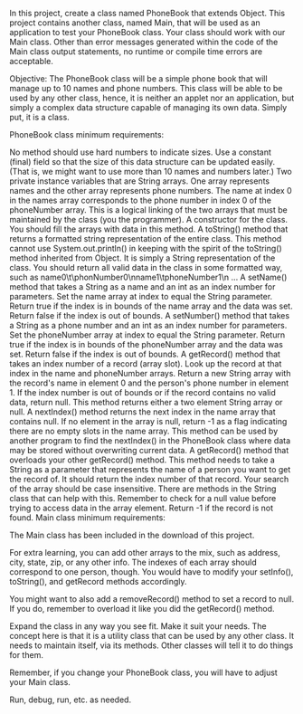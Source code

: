 In this project, create a class named PhoneBook that extends Object. This project contains another class, named Main, that will be used as an application to test your PhoneBook class. Your class should work with our Main class. Other than error messages generated within the code of the Main class output statements, no runtime or compile time errors are acceptable.

Objective: The PhoneBook class will be a simple phone book that will manage up to 10 names and phone numbers. This class will be able to be used by any other class, hence, it is neither an applet nor an application, but simply a complex data structure capable of managing its own data. Simply put, it is a class.

PhoneBook class minimum requirements:

No method should use hard numbers to indicate sizes. Use a constant (final) field so that the size of this data structure can be updated easily. (That is, we might want to use more than 10 names and numbers later.)
Two private instance variables that are String arrays. One array represents names and the other array represents phone numbers. The name at index 0 in the names array corresponds to the phone number in index 0 of the phoneNumber array. This is a logical linking of the two arrays that must be maintained by the class (you the programmer).
A constructor for the class. You should fill the arrays with data in this method.
A toString() method that returns a formatted string representation of the entire class. This method cannot use System.out.println() in keeping with the spirit of the toString() method inherited from Object. It is simply a String representation of the class. You should return all valid data in the class in some formatted way, such as name0\t\phonNumber0\nname1\tphoneNumber1\n ...
A setName() method that takes a String as a name and an int as an index number for parameters. Set the name array at index to equal the String parameter. Return true if the index is in bounds of the name array and the data was set. Return false if the index is out of bounds.
A setNumber() method that takes a String as a phone number and an int as an index number for parameters. Set the phoneNumber array at index to equal the String parameter. Return true if the index is in bounds of the phoneNumber array and the data was set. Return false if the index is out of bounds.
A getRecord() method that takes an index number of a record (array slot). Look up the record at that index in the name and phoneNumber arrays. Return a new String array with the record's name in element 0 and the person's phone number in element 1. If the index number is out of bounds or if the record contains no valid data, return null. This method returns either a two element String array or null.
A nextIndex() method returns the next index in the name array that contains null. If no element in the array is null, return -1 as a flag indicating there are no empty slots in the name array. This method can be used by another program to find the nextIndex() in the PhoneBook class where data may be stored without overwriting current data.
A getRecord() method that overloads your other getRecord() method. This method needs to take a String as a parameter that represents the name of a person you want to get the record of. It should return the index number of that record. Your search of the array should be case insensitive. There are methods in the String class that can help with this. Remember to check for a null value before trying to access data in the array element. Return -1 if the record is not found.
Main class minimum requirements:

The Main class has been included in the download of this project.

For extra learning, you can add other arrays to the mix, such as address, city, state, zip, or any other info. The indexes of each array should correspond to one person, though. You would have to modify your setInfo(), toString(), and getRecord methods accordingly.

You might want to also add a removeRecord() method to set a record to null. If you do, remember to overload it like you did the getRecord() method.

Expand the class in any way you see fit. Make it suit your needs. The concept here is that it is a utility class that can be used by any other class. It needs to maintain itself, via its methods. Other classes will tell it to do things for them.

Remember, if you change your PhoneBook class, you will have to adjust your Main class.

Run, debug, run, etc. as needed.